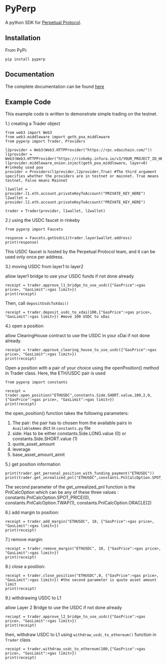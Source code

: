 # PyPerp

A python SDK for [Perpetual Protocol](https://github.com/perpetual-protocol/perpetual-protocol). 

## Installation

From PyPi: 

`pip install pyperp`

## Documentation

The complete documentation can be found [here](https://velnaveen99.gitbook.io/pyperp/)

## Example Code

This example code is written to demonstrate simple trading on the testnet.

1.) creating a Trader object

```
from web3 import Web3
from web3.middleware import geth_poa_middleware
from pyperp import Trader, Providers

l2provider = Web3(Web3.HTTPProvider("https://rpc.xdaichain.com/"))
l1provider = Web3(Web3.HTTPProvider("https://rinkeby.infura.io/v3/YOUR_PROJECT_ID_HERE"))
l1provider.middleware_onion.inject(geth_poa_middleware, layer=0) #rinkeby used poa
provider = Providers(l1provider,l2provider,True) #The third argument specifies whether the providers are in testnet or mainnet. True means testnet, False means Mainnet

l1wallet = provider.l1.eth.account.privateKeyToAccount("PRIVATE_KEY_HERE")
l2wallet = provider.l2.eth.account.privateKeyToAccount("PRIVATE_KEY_HERE")

trader = Trader(provider, l1wallet, l2wallet)
```

2.) using the USDC faucet in rinkeby

```
from pyperp import Faucets

response = Faucets.getUsdcL1(trader.layer1wallet.address)
print(response)
```

This USDC faucet is hosted by the Perpetual Protocol team, and it can be used only once per address. 

3.) moving USDC from layer1 to layer2

allow layer1 bridge to use your USDC funds if not done already

```
receipt = trader.approve_l1_bridge_to_use_usdc({"GasPrice":<gas price>, "GasLimit":<gas limit>})
print(receipt)
```

Then, call `depositUsdcToXdai()`
```
receipt = trader.deposit_usdc_to_xdai(100,{"GasPrice":<gas price>, "GasLimit":<gas limit>}) #move 100 USDC to xDai 
```

4.) open a position 

allow ClearingHouse contract to use the USDC in your xDai if not done already. 

```
receipt = trader.approve_clearing_house_to_use_usdc({"GasPrice":<gas price>, "GasLimit":<gas limit>})
print(receipt)
```

Open a position with a pair of your choice using the openPosition() method in Trader class. Here, the ETH/USDC pair is used

```
from pyperp import constants

receipt = trader.open_position("ETHUSDC",constants.Side.SHORT.value,100,2,0,{"GasPrice":<gas price>, "GasLimit":<gas limit>})
print(receipt)
```

the open_position() function takes the following parameters:
1. The pair: the pair has to chosen from the available pairs in `AvailableAmms` dict in `constants.py` file
2. side: Has to be either constants.Side.LONG.value (0) or constants.Side.SHORT.value (1) 
3. quote_asset_amount
4. leverage
5. base_asset_amount_aimit


5.) get position information 

```
print(trader.get_personal_position_with_funding_payment("ETHUSDC"))
print(trader.get_unrealized_pnl("ETHUSDC",constants.PnlCalcOption.SPOT_PRICE))
```

The second parameter of the get_unrealized_pnl function is the PnlCalcOption which can be any of these three values : constants.PnlCalcOption.SPOT_PRICE(0), constants.PnlCalcOption.TWAP(1), constants.PnlCalcOption.ORACLE(2)

6.) add margin to position:

```
receipt = trader.add_margin("ETHUSDC", 10, {"GasPrice":<gas price>, "GasLimit":<gas limit>})
print(receipt)
```

7.) remove margin:

```
receipt = trader.remove_margin("ETHUSDC", 10, {"GasPrice":<gas price>, "GasLimit":<gas limit>})
print(receipt)
```

8.) close a position:

```
receipt = trader.close_position("ETHUSDC",0, {"GasPrice":<gas price>, "GasLimit":<gas limit>}) #the second parameter is quote asset amount limit
print(receipt)
```

9.) withdrawing USDC to L1

allow Layer 2 Bridge to use the USDC if not done already

```
reciept = trader.approve_l2_bridge_to_use_usdc({"GasPrice":<gas price>, "GasLimit":<gas limit>})
print(receipt)
```

then, withdraw USDC to L1 using `withdraw_usdc_to_ethereum()` function in `Trader` class

```
receipt = trader.withdraw_usdc_to_ethereum(100,{"GasPrice":<gas price>, "GasLimit":<gas limit>})
print(receipt)
```






